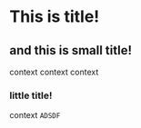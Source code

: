 This is title!
===


## and this is small title!
context
context
  context
### little title!
context
`ADSDF`